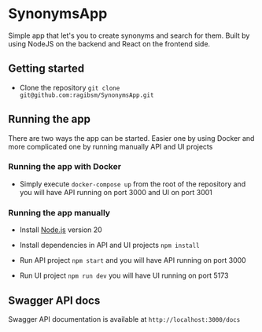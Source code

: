 # SynonymsApp
Simple app that let's you to create synonyms and search for them. Built by using NodeJS on the backend and React on the frontend side.

## Getting started
- Clone the repository
``
git clone git@github.com:ragibsm/SynonymsApp.git
``

## Running the app

There are two ways the app can be started. Easier one by using Docker and more complicated one by running manually API and UI projects

### Running the app with Docker

- Simply execute
``
docker-compose up
``
from the root of the repository and you will have API running on port 3000 and UI on port 3001

### Running the app manually

- Install [Node.js](https://nodejs.org/en/) version 20

- Install dependencies in API and UI projects
``
npm install
``
- Run API project
``
npm start
``
  and you will have API running on port 3000

- Run UI project
``
npm run dev
``
  you will have UI running on port 5173
  
## Swagger API docs

Swagger API documentation is available at `http://localhost:3000/docs`